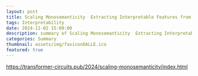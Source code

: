 ```yaml
---
layout: post
title: Scaling Monosemanticity  Extracting Interpretable Features from Claude 3 Sonnet
tags: Interpretability
date: 2024-11-02 15:09:00
description: summary of Scaling Monosemanticity  Extracting Interpretable Features from Claude 3 Sonnet
categories: Summary
thumbnail: assets/img/faviconDALLE.ico
featured: true
---
```

https://transformer-circuits.pub/2024/scaling-monosemanticity/index.html
